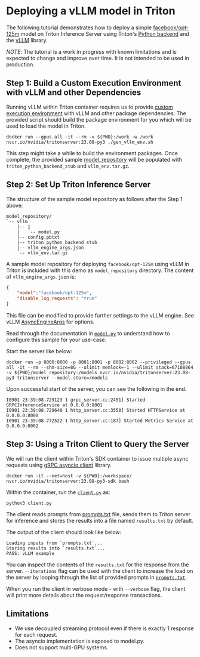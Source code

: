 <!--
# Copyright 2023, NVIDIA CORPORATION & AFFILIATES. All rights reserved.
#
# Redistribution and use in source and binary forms, with or without
# modification, are permitted provided that the following conditions
# are met:
#  * Redistributions of source code must retain the above copyright
#    notice, this list of conditions and the following disclaimer.
#  * Redistributions in binary form must reproduce the above copyright
#    notice, this list of conditions and the following disclaimer in the
#    documentation and/or other materials provided with the distribution.
#  * Neither the name of NVIDIA CORPORATION nor the names of its
#    contributors may be used to endorse or promote products derived
#    from this software without specific prior written permission.
#
# THIS SOFTWARE IS PROVIDED BY THE COPYRIGHT HOLDERS ``AS IS'' AND ANY
# EXPRESS OR IMPLIED WARRANTIES, INCLUDING, BUT NOT LIMITED TO, THE
# IMPLIED WARRANTIES OF MERCHANTABILITY AND FITNESS FOR A PARTICULAR
# PURPOSE ARE DISCLAIMED.  IN NO EVENT SHALL THE COPYRIGHT OWNER OR
# CONTRIBUTORS BE LIABLE FOR ANY DIRECT, INDIRECT, INCIDENTAL, SPECIAL,
# EXEMPLARY, OR CONSEQUENTIAL DAMAGES (INCLUDING, BUT NOT LIMITED TO,
# PROCUREMENT OF SUBSTITUTE GOODS OR SERVICES; LOSS OF USE, DATA, OR
# PROFITS; OR BUSINESS INTERRUPTION) HOWEVER CAUSED AND ON ANY THEORY
# OF LIABILITY, WHETHER IN CONTRACT, STRICT LIABILITY, OR TORT
# (INCLUDING NEGLIGENCE OR OTHERWISE) ARISING IN ANY WAY OUT OF THE USE
# OF THIS SOFTWARE, EVEN IF ADVISED OF THE POSSIBILITY OF SUCH DAMAGE.
-->


# Deploying a vLLM model in Triton

The following tutorial demonstrates how to deploy a simple
[facebook/opt-125m](https://huggingface.co/facebook/opt-125m) model on
Triton Inference Server using Triton's [Python backend](https://github.com/triton-inference-server/python_backend) and the
[vLLM](https://github.com/vllm-project/vllm) library.

*NOTE*: The tutorial is a work in progress with known limitations and
is expected to change and improve over time. It is not intended to be
used in production.


## Step 1: Build a Custom Execution Environment with vLLM and other Dependencies

Running vLLM within Triton container requires us to provide [custom execution environment](https://github.com/triton-inference-server/python_backend#creating-custom-execution-environments) with vLLM and other package dependencies. The provided script should build the package environment for you which will be used to load the model in Triton.

```
docker run --gpus all -it --rm -v ${PWD}:/work -w /work nvcr.io/nvidia/tritonserver:23.08-py3 ./gen_vllm_env.sh
```

This step might take a while to build the environment packages. Once complete, the provided sample [model_repository](model_repository) will be populated with `triton_python_backend_stub` and `vllm_env.tar.gz`.

## Step 2: Set Up Triton Inference Server

The structure of the sample model repository as follows after the Step 1 above:
```
model_repository/
`-- vllm
    |-- 1
    |   `-- model.py
    |-- config.pbtxt
    |-- triton_python_backend_stub
    |-- vllm_engine_args.json
    `-- vllm_env.tar.gz

```

A sample model repository for deploying `facebook/opt-125m` using vLLM in Triton is included with this demo as `model_repository` directory. The content of `vllm_engine_args.json` is:

```json
{
    "model":"facebook/opt-125m",
    "disable_log_requests": "true"
}
```
This file can be modified to provide further settings to the vLLM engine. See vLLM [AsyncEngineArgs](https://github.com/vllm-project/vllm/blob/32b6816e556f69f1672085a6267e8516bcb8e622/vllm/engine/arg_utils.py#L165) for options.

Read through the documentation in [`model.py`](model_repository/vllm/1/model.py) to understand how to configure this sample for your use-case.

Start the server like below:

```
docker run -p 8000:8000 -p 8001:8001 -p 8002:8002 --privileged --gpus all -it --rm --shm-size=8G --ulimit memlock=-1 --ulimit stack=67108864 -v ${PWD}/model_repository:/models nvcr.io/nvidia/tritonserver:23.08-py3 tritonserver --model-store=/models
```

Upon successful start of the server, you can see the following in the end.

```
I0901 23:39:08.729123 1 grpc_server.cc:2451] Started GRPCInferenceService at 0.0.0.0:8001
I0901 23:39:08.729640 1 http_server.cc:3558] Started HTTPService at 0.0.0.0:8000
I0901 23:39:08.772522 1 http_server.cc:187] Started Metrics Service at 0.0.0.0:8002
```

## Step 3: Using a Triton Client to Query the Server

We will run the client within Triton's SDK container to issue multiple async requests using
[gRPC asyncio client](https://github.com/triton-inference-server/client/blob/main/src/python/library/tritonclient/grpc/aio/__init__.py)
library.

```
docker run -it --net=host -v ${PWD}:/workspace/ nvcr.io/nvidia/tritonserver:23.08-py3-sdk bash
```

Within the container, run the [`client.py`](client.py) as:

```
python3 client.py
```

The client reads prompts from [prompts.txt](prompts.txt) file, sends them to Triton server for inference and stores the results into a file named `results.txt` by default.

The output of the client should look like below:

```
Loading inputs from `prompts.txt`...
Storing results into `results.txt`...
PASS: vLLM example
```

You can inspect the contents of the `results.txt` for the response from the server. `--iterations` flag can be used with the client to increase the load on the server by looping through the list of provided prompts in [`prompts.txt`](prompts.txt).

When you run the client in verbose mode - with `--verbose` flag, the client will print more details about the request/response transactions.

## Limitations

- We use decoupled streaming protocol even if there is exactly 1 response for each request.
- The asyncio implementation is exposed to model.py.
- Does not support multi-GPU systems.

